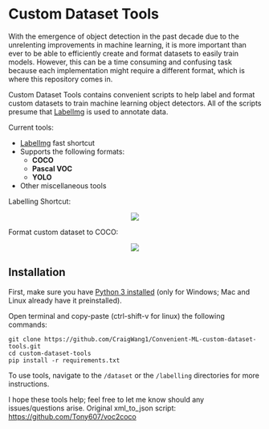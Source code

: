 # Custom Dataset Tools
With the emergence of object detection in the past decade due to the unrelenting improvements in machine learning, it is more important than ever to be able to efficiently create and format datasets to easily train models. However, this can be a time consuming and confusing task because each implementation might require a different format, which is where this repository comes in.

Custom Dataset Tools contains convenient scripts to help label and format custom datasets to train machine learning object detectors. All of the scripts presume that [LabelImg](https://github.com/tzutalin/labelImg.git) is used to annotate data.

Current tools:
- [LabelImg](https://github.com/tzutalin/labelImg.git) fast shortcut
- Supports the following formats:
  - **COCO**
  - **Pascal VOC** 
  - **YOLO** 
- Other miscellaneous tools

Labelling Shortcut:

<p align="center">
  <img src="https://raw.githubusercontent.com/CraigWang1/custom-dataset-tools/master/images/labelling.gif"/>
</p>

Format custom dataset to COCO:

<p align="center">
  <img src="https://raw.githubusercontent.com/CraigWang1/custom-dataset-tools/master/images/COCO_format.png"/>
</p>

## **Installation**
First, make sure you have [Python 3 installed](https://www.python.org/downloads/) (only for Windows; Mac and Linux already have it preinstalled).

Open terminal and copy-paste (ctrl-shift-v for linux) the following commands:
```
git clone https://github.com/CraigWang1/Convenient-ML-custom-dataset-tools.git
cd custom-dataset-tools
pip install -r requirements.txt
```
To use tools, navigate to the `/dataset` or the `/labelling` directories for more instructions.



I hope these tools help; feel free to let me know should any issues/questions arise.
Original xml_to_json script: https://github.com/Tony607/voc2coco
